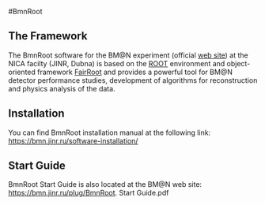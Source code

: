 #BmnRoot

## The Framework
The BmnRoot software for the BM@N experiment (official [web site](https://bmn.jinr.ru)) at the NICA facilty (JINR, Dubna) is based on the [ROOT](https://root.cern.ch) environment and object-oriented framework [FairRoot](https://github.com/FairRootGroup/FairRoot) and provides a powerful tool for BM@N detector performance studies, development of algorithms for reconstruction and physics analysis of the data.

## Installation
You can find BmnRoot installation manual at the following link:
https://bmn.jinr.ru/software-installation/

## Start Guide
BmnRoot Start Guide is also located at the BM@N web site:
https://bmn.jinr.ru/plug/BmnRoot. Start Guide.pdf
